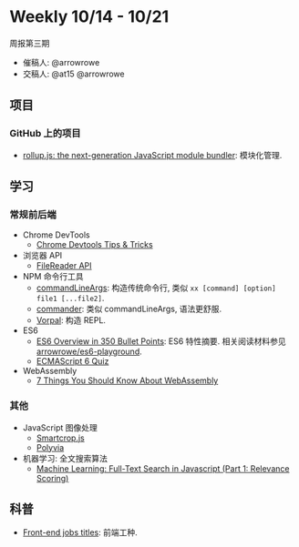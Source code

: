 # Weekly 10/14 - 10/21

周报第三期

- 催稿人: @arrowrowe
- 交稿人: @at15 @arrowrowe

## 项目

### GitHub 上的项目

- [rollup.js: the next-generation JavaScript module bundler](http://rollupjs.org/): 模块化管理.

## 学习

### 常规前后端

- Chrome DevTools
  - [Chrome Devtools Tips & Tricks](http://mo.github.io/2015/10/19/chrome-devtools.html)
- 浏览器 API
  - [FileReader API](https://developer.mozilla.org/en-US/docs/Web/API/FileReader)
- NPM 命令行工具
  - [commandLineArgs](https://www.npmjs.com/package/command-line-args): 构造传统命令行, 类似 `xx [command] [option] file1 [...file2]`.
  - [commander](https://www.npmjs.com/package/commander): 类似 commandLineArgs, 语法更舒服.
  - [Vorpal](https://github.com/dthree/vorpal/): 构造 REPL.
- ES6
  - [ES6 Overview in 350 Bullet Points](https://ponyfoo.com/articles/es6): ES6 特性摘要. 相关阅读材料参见 [arrowrowe/es6-playground](https://github.com/arrowrowe/es6-playground/issues).
  - [ECMAScript 6 Quiz](http://maxwellito.github.io/es6-quiz-slides/)
- WebAssembly
  - [7 Things You Should Know About WebAssembly](https://auth0.com/blog/2015/10/14/7-things-you-should-know-about-web-assembly/)

### 其他

- JavaScript 图像处理
  - [Smartcrop.js](https://github.com/jwagner/smartcrop.js)
  - [Polyvia](https://github.com/Ovilia/Polyvia)
- 机器学习: 全文搜索算法
  - [Machine Learning: Full-Text Search in Javascript (Part 1: Relevance Scoring)](http://burakkanber.com/blog/machine-learning-full-text-search-in-javascript-relevance-scoring/)

## 科普

- [Front-end jobs titles](https://frontendmasters.gitbooks.io/front-end-handbook/content/practice/types-of-front-end-dev.html): 前端工种.
